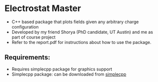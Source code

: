 # Electrostat Master
* C++ based package that plots fields given any arbitrary charge configuration 
* Developed by my friend Shorya (PhD candidate, UT Austin) and me as part of course project
* Refer to the report.pdf for instructions about how to use the package.

## Requirements:
* Requires simplecpp package for graphics support
* Simplecpp package: can be downloaded from [simplecpp](https://www.cse.iitb.ac.in/~ranade/simplecpp/)
